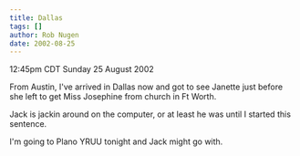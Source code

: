 ```yaml
---
title: Dallas
tags: []
author: Rob Nugen
date: 2002-08-25
---
```


<p class=date>12:45pm CDT Sunday 25 August 2002</p>

<p>From Austin, I've arrived in Dallas now and got to see Janette just
before she left to get Miss Josephine from church in Ft Worth.</p>

<p>Jack is jackin around on the computer, or at least he was until I
started this sentence.</p>

<p>I'm going to Plano YRUU tonight and Jack might go with.</p>

